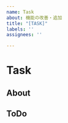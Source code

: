 ```yaml
---
name: Task
about: 機能の改善・追加
title: "[TASK]"
labels: ''
assignees: ''

---
```


# Task

## About

## ToDo
